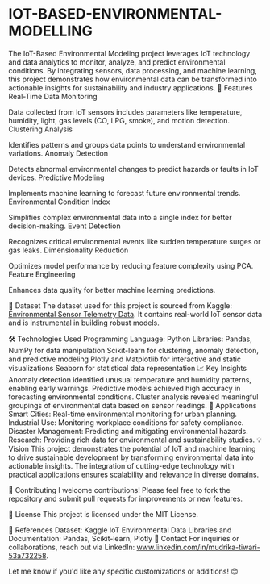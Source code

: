 # IOT-BASED-ENVIRONMENTAL-MODELLING
The IoT-Based Environmental Modeling project leverages IoT technology and data analytics to monitor, analyze, and predict environmental conditions. By integrating sensors, data processing, and machine learning, this project demonstrates how environmental data can be transformed into actionable insights for sustainability and industry applications.
🚀 Features
Real-Time Data Monitoring

Data collected from IoT sensors includes parameters like temperature, humidity, light, gas levels (CO, LPG, smoke), and motion detection.
Clustering Analysis

Identifies patterns and groups data points to understand environmental variations.
Anomaly Detection

Detects abnormal environmental changes to predict hazards or faults in IoT devices.
Predictive Modeling

Implements machine learning to forecast future environmental trends.
Environmental Condition Index

Simplifies complex environmental data into a single index for better decision-making.
Event Detection

Recognizes critical environmental events like sudden temperature surges or gas leaks.
Dimensionality Reduction

Optimizes model performance by reducing feature complexity using PCA.
Feature Engineering

Enhances data quality for better machine learning predictions.

📂 Dataset
The dataset used for this project is sourced from Kaggle: [Environmental Sensor Telemetry Data](https://www.kaggle.com/datasets/garystafford/environmental-sensor-data-132k). It contains real-world IoT sensor data and is instrumental in building robust models.

🛠️ Technologies Used
Programming Language: Python
Libraries:
Pandas, NumPy for data manipulation
Scikit-learn for clustering, anomaly detection, and predictive modeling
Plotly and Matplotlib for interactive and static visualizations
Seaborn for statistical data representation
📈 Key Insights
Anomaly detection identified unusual temperature and humidity patterns, enabling early warnings.
Predictive models achieved high accuracy in forecasting environmental conditions.
Cluster analysis revealed meaningful groupings of environmental data based on sensor readings.
🎯 Applications
Smart Cities: Real-time environmental monitoring for urban planning.
Industrial Use: Monitoring workplace conditions for safety compliance.
Disaster Management: Predicting and mitigating environmental hazards.
Research: Providing rich data for environmental and sustainability studies.
💡 Vision
This project demonstrates the potential of IoT and machine learning to drive sustainable development by transforming environmental data into actionable insights. The integration of cutting-edge technology with practical applications ensures scalability and relevance in diverse domains.

🌟 Contributing
I welcome contributions! Please feel free to fork the repository and submit pull requests for improvements or new features.

📄 License
This project is licensed under the MIT License.

🔗 References
Dataset: Kaggle IoT Environmental Data
Libraries and Documentation: Pandas, Scikit-learn, Plotly
📧 Contact
For inquiries or collaborations, reach out via LinkedIn: www.linkedin.com/in/mudrika-tiwari-53a732258.

Let me know if you'd like any specific customizations or additions! 😊






